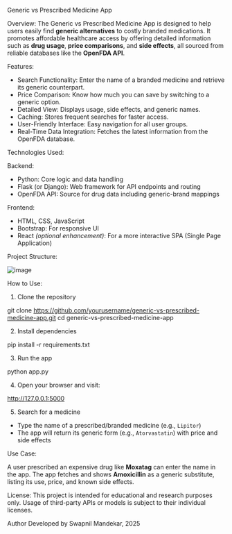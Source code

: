 Generic vs Prescribed Medicine App

Overview:
The Generic vs Prescribed Medicine App is designed to help users easily find **generic alternatives** to costly branded medications. It promotes affordable healthcare access by offering detailed information such as **drug usage**, **price comparisons**, and **side effects**, all sourced from reliable databases like the **OpenFDA API**.



Features:
- Search Functionality: Enter the name of a branded medicine and retrieve its generic counterpart.
- Price Comparison: Know how much you can save by switching to a generic option.
- Detailed View: Displays usage, side effects, and generic names.
- Caching: Stores frequent searches for faster access.
- User-Friendly Interface: Easy navigation for all user groups.
- Real-Time Data Integration: Fetches the latest information from the OpenFDA database.



Technologies Used:

 Backend:
- Python: Core logic and data handling
- Flask (or Django): Web framework for API endpoints and routing
- OpenFDA API: Source for drug data including generic-brand mappings

Frontend:
- HTML, CSS, JavaScript
- Bootstrap: For responsive UI
- React *(optional enhancement)*: For a more interactive SPA (Single Page Application)



Project Structure:

![image](https://github.com/user-attachments/assets/acc40961-21ac-41c3-9ce3-517f7f58ffac)




How to Use:

1. Clone the repository 

git clone https://github.com/yourusername/generic-vs-prescribed-medicine-app.git
cd generic-vs-prescribed-medicine-app


2. Install dependencies 

pip install -r requirements.txt

3. Run the app 

python app.py


4. Open your browser and visit:  

http://127.0.0.1:5000


5. Search for a medicine 
- Type the name of a prescribed/branded medicine (e.g., `Lipitor`)
- The app will return its generic form (e.g., `Atorvastatin`) with price and side effects



Use Case:

A user prescribed an expensive drug like **Moxatag** can enter the name in the app. The app fetches and shows **Amoxicillin** as a generic substitute, listing its use, price, and known side effects.


License:
This project is intended for educational and research purposes only. Usage of third-party APIs or models is subject to their individual licenses.




Author
Developed by Swapnil Mandekar, 2025

